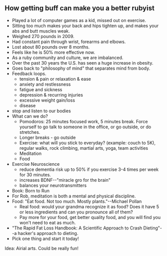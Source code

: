## How getting buff can make you a better rubyist

* Played a lot of computer games as a kid, missed out on exercise. 
* Sitting too much makes your back and hips tighten up, and makes your abs and butt
  muscles weak.
* Weighed 270 pounds in 2009.
* Had constant pain through wrist, forearms and elbows.
* Lost about 80 pounds over 8 months.
* Feels like he is 50% more effective now.
* As a ruby community and culture, we are imbalanced.
* Over the past 30 years the U.S. has seen a huge increase in obesity.
* Goes back to "philosophy of mind" that separates mind from body.
* Feedback loops.
  - tension & pain or relaxation & ease
  - anxiety and restlessness
  - fatigue and sickness
  - depression & recurring injuries
  - excessive weight gain/loss
  - disease
* stop and listen to our bodies
* What can we do?
  - Pomodoros: 25 minutes focused work, 5 minutes break. Force yourself
    to go talk to someone in the office, or go outside, or do stretches.
  - Longer breaks - go outside
  - Exercise: what will you stick to everyday? (example: couch to 5K),
    regular walks, rock climbing, martial arts, yoga, team activities
  - Meditation
  - Food
* Exercise Neuroscience
  - reduce dementia risk up to 50% if you exercise 3-4 times per week
    for 30 minutes.
  - increases BDNF--"miracle gro for the brain"
  - balances your neurotransmitters
* Book: Born to Run
* For Rob, meditation is both a mental and physical discipline.
* Food: "Eat food. Not too much. Mostly plants."--Michael Pollan
  - Real food: would your grandma recognize it as food? Does it have 5
    or less ingredients and can you pronounce all of them?
  - Pay more for your food, get better quality food, and you will find
    you won't need to eat as much.
* "The Rapid Fat Loss Handbook: A Scientific Approach to Crash
  Dieting"--a hacker's approach to dieting.
* Pick one thing and start it today!

Idea: Airial arts. Could be really fun!
